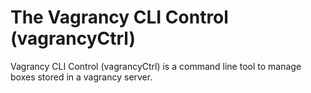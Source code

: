 The Vagrancy CLI Control (vagrancyCtrl)
=======================================

Vagrancy CLI Control (vagrancyCtrl) is a command line tool to manage boxes
stored in a vagrancy server.

